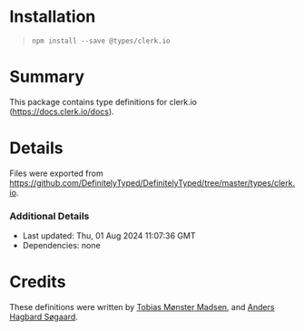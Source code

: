 # Installation
> `npm install --save @types/clerk.io`

# Summary
This package contains type definitions for clerk.io (https://docs.clerk.io/docs).

# Details
Files were exported from https://github.com/DefinitelyTyped/DefinitelyTyped/tree/master/types/clerk.io.

### Additional Details
 * Last updated: Thu, 01 Aug 2024 11:07:36 GMT
 * Dependencies: none

# Credits
These definitions were written by [Tobias Mønster Madsen](https://github.com/madsenmm), and [Anders Hagbard Søgaard](https://github.com/andershagbard).
